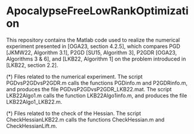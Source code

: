 # ApocalypseFreeLowRankOptimization

This repository contains the Matlab code used to realize the numerical experiment presented in [OGA23, section 4.2.5], which compares PGD [JKMW22, Algorithm 3.1], P2GD [SU15, Algorithm 3], P2GDR [OGA23, Algorithms 3 & 6], and [LKB22, Algorithm 1] on the problem introduced in [LKB22, section 2.2].

(*) Files related to the numerical experiment.
The script PGDvsP2GDvsP2GDR.m calls the functions PGDinfo.m and P2GDRinfo.m, and produces the file PGDvsP2GDvsP2GDR_LKB22.mat.
The script LKB22Algo1.m calls the function LKB22Algo1info.m, and produces the file LKB22Algo1_LKB22.m.

(*) Files related to the check of the Hessian.
The script CheckHessianLKB22.m calls the functions CheckHessian.m and CheckHessianLift.m.

